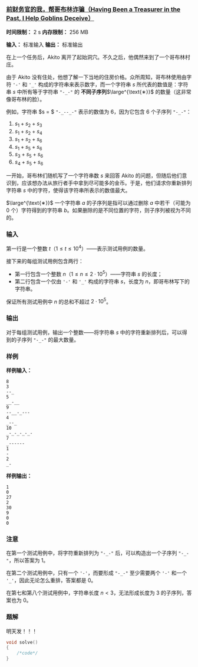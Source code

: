 ### [前财务官的我，帮哥布林诈骗（Having Been a Treasurer in the Past, I Help Goblins Deceive）](https://codeforces.com/problemset/problem/2072/B)

**时间限制：** 2 s
**内存限制：** 256 MB

**输入：** 标准输入
**输出：** 标准输出



在上一个任务后，Akito 离开了起始洞穴。不久之后，他偶然来到了一个哥布林村庄。

由于 Akito 没有住处，他想了解一下当地的住房价格。众所周知，哥布林使用由字符 `'-'` 和 `'_'` 构成的字符串来表示数字，而一个字符串 $s$ 所代表的数值是：字符串 $s$ 中所有等于字符串 `"-_-"` 的 **不同子序列**$\large^{\text{∗}}$ 的数量（这非常像哥布林的脸）。

例如，字符串 $s = $ `"-_--_-"` 表示的数值为 $6$，因为它包含 $6$ 个子序列 `"-_-"`：

1. $s_1 + s_2 + s_3$
2. $s_1 + s_2 + s_4$
3. $s_1 + s_2 + s_6$
4. $s_1 + s_5 + s_6$
5. $s_3 + s_5 + s_6$
6. $s_4 + s_5 + s_6$

一开始，哥布林们随机写了一个字符串数 $s$ 来回答 Akito 的问题，但随后他们意识到，应该想办法从旅行者手中拿到尽可能多的金币。于是，他们请求你重新排列字符串 $s$ 中的字符，使得该字符串所表示的数值最大。



$\large^{\text{∗}}$ 一个字符串 $a$ 的子序列是指可以通过删除 $a$ 中若干（可能为 $0$ 个）字符得到的字符串 $b$。如果删除的是不同位置的字符，则子序列被视为不同的。







### 输入

第一行是一个整数 $t$（$1 \le t \le 10^4$）——表示测试用例的数量。

接下来的每组测试用例包含两行：

* 第一行包含一个整数 $n$（$1 \le n \le 2 \cdot 10^5$）——字符串 $s$ 的长度；
* 第二行包含一个仅由 `'-'` 和 `'_'` 构成的字符串 $s$，长度为 $n$，即哥布林写下的字符串。

保证所有测试用例中 $n$ 的总和不超过 $2 \cdot 10^5$。





### 输出

对于每组测试用例，输出一个整数——将字符串 $s$ 中的字符重新排列后，可以得到的子序列 `"-_-"` 的最大数量。





### 样例

**样例输入：**

```
8
3
--_
5
__-__
9
--__-_---
4
_--_
10
_-_-_-_-_-
7
_------
1
-
2
_-
```



**样例输出：**

```
1
0
27
2
30
9
0
0
```





### 注意

在第一个测试用例中，将字符重新排列为 `"-_-"` 后，可以构造出一个子序列 `"-_-"`，所以答案为 $1$。

在第二个测试用例中，只有一个 `'-'`，而要形成 `"-_-"` 至少需要两个 `'-'` 和一个 `'_'`，因此无论怎么重排，答案都是 $0$。

在第七和第八个测试用例中，字符串长度 $n < 3$，无法形成长度为 $3$ 的子序列，答案也为 $0$。





### 题解

明天发！！！



```cpp
void solve()
{
	/*code*/
}
```
